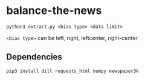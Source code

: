 # balance-the-news

```
python3 extract.py <bias type> <data limit>
```

`<bias type>` can be left, right, leftcenter, right-center

## Dependencies 

```
pip3 install dill requests_html numpy newspaper3k
```
